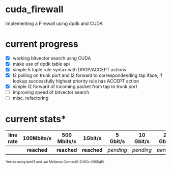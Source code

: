 # cuda_firewall
Implementing a Firewall using dpdk and CUDA
# current progress
- [x] working bitvector search usng CUDA
- [x] make use of dpdk table api
- [x] simple 5 tuple rule syntax with DROP/ACCEPT actions
- [x] l2 polling on trunk port and l2 forward to correspondending tap iface, if lookup successfully highest priority rule has ACCEPT action
- [x] simple l2 forward of incoming packet from tap to trunk port
- [ ] improving speed of bitvector search
- [ ] misc. refactoring

# current stats*

| line rate | 100Mbits/s | 500 Mbits/s | 1Gbit/s | 5 Gbit/s | 10 Gbit/s | 20 Gbit/s | 40 Gbit/s|
|-----------|:----------:|:-----------:|:-------:|:--------:|:---------:|:---------:|:--------:|
||**reached**|**reached**|**reached**|*pending*|*pending*|*pending*|*pending*|

 <font size="1"> *tested using iperf3 and two Mellanox ConnectX-3 NICs (40GigE)</font> 
